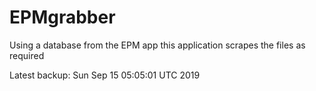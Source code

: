# EPMgrabber
Using a database from the EPM app this application scrapes the files as required


Latest backup: Sun Sep 15 05:05:01 UTC 2019
